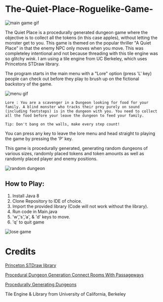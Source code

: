 # The-Quiet-Place-Roguelike-Game-

![main game gif](https://user-images.githubusercontent.com/38504747/44948793-03ea5f00-add9-11e8-989f-0c7af5b04f46.gif)


The Quiet Place is a procedurally generated dungeon game where the objective is to collect all the tokens (in this case apples), without letting the monster get to you. This game is themed on the popular thriller "A Quiet Place" in that the enemy NPC only moves when you move. This was completeley intentional and not because threading with this tile engine was so glitchy *wink*. I am using a tile engine from UC Berkeley, which uses Princetons STDraw library.

The program starts in the main menu with a "Lore" option (press 'L' key) people can check out before they play to brush up on the fictional backstory of the game.  

![menu gif](https://user-images.githubusercontent.com/38504747/44948890-0f3e8a00-addb-11e8-90eb-b62d0ceb8b02.gif)

```
Lore : You are a scavenger in a Dungeon looking for food for your family. A blind monster who tracks their prey purely on sound (including footsteps) is in the dungeon with you. You need to collect all the food before your leave the dungeon to feed your family.

Tip: Don't bang on the walls, make every step count!
```

You can press any key to leave the lore menu and head straight to playing the game by pressing the 'P' key.

This game is procedurally generated, generating random dungeons of various sizes, randomly placed tokens and token amounts as well as randomly placed player and enemy positions.

![random dungeon](https://user-images.githubusercontent.com/38504747/44948913-a1469280-addb-11e8-9b82-c9e68ed3ffc7.gif)


## How to Play:
1. Install Java 8
2. Clone Repository to IDE of choice.
3. Import the provided library (Code will not work without the library).
4. Run code in Main.java
5. 'w','s','a', & 'd' keys to move.
6. 'q' to quit game


![lose game](https://user-images.githubusercontent.com/38504747/44949175-326c3800-ade1-11e8-9b62-724cf4d7096b.gif)


# Credits

[Princeton STDraw library](https://introcs.cs.princeton.edu/java/stdlib/javadoc/StdDraw.html)

[Procedural Dungeon Generation Connect Rooms With Passageways](https://gamedev.stackexchange.com/questions/114767/procedural-dungeon-generation-connect-rooms-with-passageways)

[Procedurally Generating Dungeons](http://www.codingcookies.com/2012/08/07/procedurally-generating-dungeons/)

Tile Engine & Library from University of California, Berkeley












